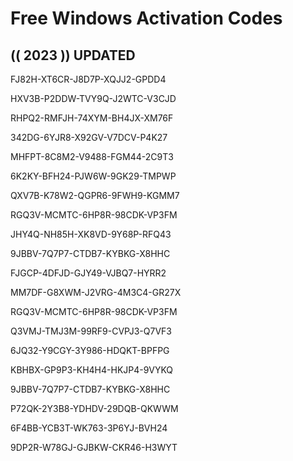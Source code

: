 # Free Windows Activation Codes

## (( 2023 )) UPDATED


FJ82H-XT6CR-J8D7P-XQJJ2-GPDD4


HXV3B-P2DDW-TVY9Q-J2WTC-V3CJD


RHPQ2-RMFJH-74XYM-BH4JX-XM76F


342DG-6YJR8-X92GV-V7DCV-P4K27


MHFPT-8C8M2-V9488-FGM44-2C9T3


6K2KY-BFH24-PJW6W-9GK29-TMPWP


QXV7B-K78W2-QGPR6-9FWH9-KGMM7


RGQ3V-MCMTC-6HP8R-98CDK-VP3FM


JHY4Q-NH85H-XK8VD-9Y68P-RFQ43


9JBBV-7Q7P7-CTDB7-KYBKG-X8HHC


FJGCP-4DFJD-GJY49-VJBQ7-HYRR2


MM7DF-G8XWM-J2VRG-4M3C4-GR27X


RGQ3V-MCMTC-6HP8R-98CDK-VP3FM


Q3VMJ-TMJ3M-99RF9-CVPJ3-Q7VF3


6JQ32-Y9CGY-3Y986-HDQKT-BPFPG


KBHBX-GP9P3-KH4H4-HKJP4-9VYKQ


9JBBV-7Q7P7-CTDB7-KYBKG-X8HHC


P72QK-2Y3B8-YDHDV-29DQB-QKWWM


6F4BB-YCB3T-WK763-3P6YJ-BVH24


9DP2R-W78GJ-GJBKW-CKR46-H3WYT

